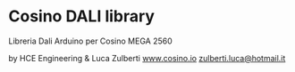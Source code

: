 Cosino DALI library
===================

Libreria Dali Arduino per Cosino MEGA 2560

by HCE Engineering & Luca Zulberti
www.cosino.io
zulberti.luca@hotmail.it
